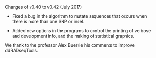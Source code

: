 Changes of v0.40 to v0.42 (July 2017)

* Fixed a bug in the algorithm to mutate sequences that occurs when there is
  more than one SNP or indel.
 
* Added new options in the programs to control the printing of verbose and
  development info, and the making of statistical graphics.

We thank to the professor Alex Buerkle his comments to improve ddRADseqTools.
